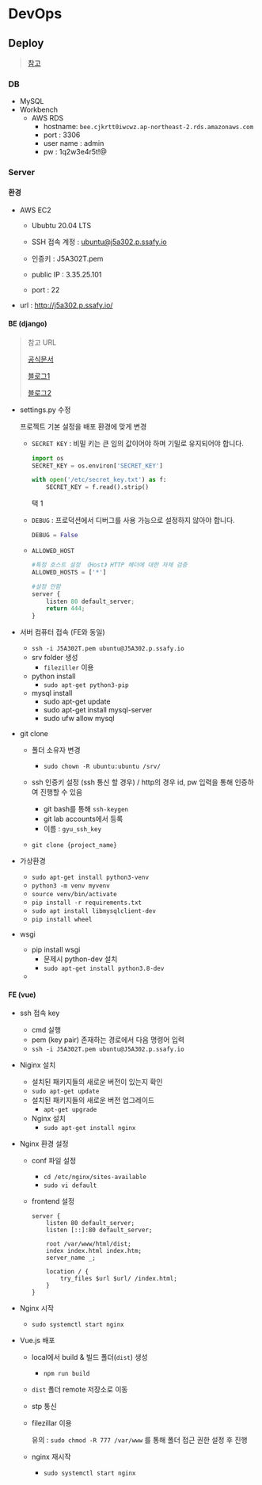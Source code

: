 # DevOps 



## Deploy

> [참고](https://daily-life-of-bsh.tistory.com/223)

### DB

- MySQL
- Workbench
  - AWS RDS 
    - hostname: `bee.cjkrtt0iwcwz.ap-northeast-2.rds.amazonaws.com`
    - port : 3306
    - user name : admin
    - pw : 1q2w3e4r5t!@

### Server

#### 환경

- AWS EC2 
  - Ububtu 20.04 LTS
  - SSH 접속 계정 : ubuntu@j5a302.p.ssafy.io
  - 인증키 : J5A302T.pem

  - public IP : 3.35.25.101
  - port : 22
- url : http://j5a302.p.ssafy.io/



#### BE (django)

> 참고 URL
>
> [공식문서](https://docs.djangoproject.com/ko/3.2/howto/deployment/)
>
> [블로그1](https://nerogarret.tistory.com/45)
>
> [블로그2](https://velog.io/@hsngju/Django-EC2%EC%97%90%EC%84%9C-django-%EB%B0%B0%ED%8F%AC%ED%95%98%EA%B8%B0)

- settings.py 수정

  프로젝트 기본 설정을 배포 환경에 맞게 변경

  - `SECRET KEY` : 비밀 키는 큰 임의 값이어야 하며 기밀로 유지되어야 합니다.

    ```python
    import os
    SECRET_KEY = os.environ['SECRET_KEY']
    ```

    

    ```python
    with open('/etc/secret_key.txt') as f:
        SECRET_KEY = f.read().strip()
    ```

    택 1

  - `DEBUG` : 프로덕션에서 디버그를 사용 가능으로 설정하지 않아야 합니다.

    ```python
    DEBUG = False
    ```

  - `ALLOWED_HOST`

    ```python
    #특정 호스트 설정 《Host》 HTTP 헤더에 대한 자체 검증
    ALLOWED_HOSTS = ['*']
    
    #설정 안함
    server {
        listen 80 default_server;
        return 444;
    }
    ```



- 서버 컴퓨터 접속 (FE와 동일)

  - `ssh -i J5A302T.pem ubuntu@J5A302.p.ssafy.io`
  - srv folder 생성
    - `fileziller` 이용
  - python install
    - `sudo apt-get python3-pip`
  - mysql install
    - sudo apt-get update
    - sudo apt-get install mysql-server
    - sudo ufw allow mysql

- git clone 

  - 폴더 소유자 변경
    - `sudo chown -R ubuntu:ubuntu /srv/`

  - ssh 인증키 설정 (ssh 통신 할 경우) / http의 경우 id, pw 입력을 통해 인증하여 진행할 수 있음
    - git bash를 통해 `ssh-keygen`
    - git lab accounts에서 등록
    - 이름 : `gyu_ssh_key`
  - `git clone {project_name}`

- 가상환경
  - `sudo apt-get install python3-venv`
  - `python3 -m venv myvenv`
  - `source venv/bin/activate`
  - `pip install -r requirements.txt`
  - `sudo apt install libmysqlclient-dev`
  - `pip install wheel`
- wsgi 
  - pip install wsgi
    - 문제시 python-dev 설치
    - `sudo apt-get install python3.8-dev`
  - 

#### FE (vue)

- ssh 접속 key

  - cmd 실행
  - pem (key pair) 존재하는 경로에서 다음 명령어 입력
  - `ssh -i J5A302T.pem ubuntu@J5A302.p.ssafy.io`

- Niginx 설치

  -  설치된 패키지들의 새로운 버전이 있는지 확인
    - `sudo apt-get update`
  - 설치된 패키지들의 새로운 버전 업그레이드
    - `apt-get upgrade`
  - Nginx 설치
    - `sudo apt-get install nginx`

- Nginx 환경 설정

  - conf 파일 설정

    - `cd /etc/nginx/sites-available`
    - `sudo vi default`

  - frontend 설정

    ```unix
    server {
        listen 80 default_server;
        listen [::]:80 default_server;
    
        root /var/www/html/dist;
        index index.html index.htm;
        server_name _;
    
        location / {
            try_files $url $url/ /index.html;
        }
    }
    ```



- Nginx 시작

  - `sudo systemctl start nginx`

- Vue.js 배포

  - local에서 build & 빌드 폴더(`dist`) 생성

    - `npm run build`

  -  `dist` 폴더 remote 저장소로 이동

    - stp 통신

    - filezillar 이용

      유의 : `sudo chmod -R 777 /var/www` 를 통해 폴더 접근 권한 설정 후 진행

  - nginx 재시작

    - `sudo systemctl start nginx`